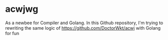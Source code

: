 # acwjwg
As a newbee for Compiler and Golang. In this Github repository, I'm trying to rewriting the same logic of https://github.com/DoctorWkt/acwj with Golang for fun
